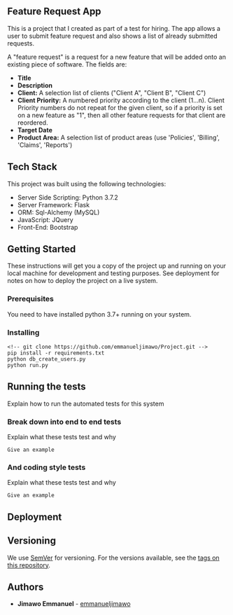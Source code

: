 ## Feature Request App
This is a project that I created as part of a test for hiring. The app allows a user to submit feature request and also shows a list of already submitted requests.

A "feature request" is a request for a new feature that will be added onto an existing piece of
software. The fields are:

* **Title**
* **Description**
* **Client:** A selection list of clients ("Client A", "Client B", "Client C")
* **Client Priority:** A numbered priority according to the client (1...n). Client Priority numbers
do not repeat for the given client, so if a priority is set on a new feature as "1", then all
other feature requests for that client are reordered.
* **Target Date**
* **Product Area:** A selection list of product areas (use 'Policies', 'Billing', 'Claims',
'Reports')

## Tech Stack
This project was built using the following technologies:

* Server Side Scripting: Python 3.7.2
* Server Framework: Flask
* ORM: Sql-Alchemy (MySQL)
* JavaScript: JQuery
* Front-End: Bootstrap

## Getting Started

These instructions will get you a copy of the project up and running on your local machine for development and testing purposes. See deployment for notes on how to deploy the project on a live system.

### Prerequisites

You need to have installed python 3.7+ running on your system.


### Installing

```
<!-- git clone https://github.com/emmanueljimawo/Project.git -->
pip install -r requirements.txt
python db_create_users.py
python run.py
```

## Running the tests

Explain how to run the automated tests for this system

### Break down into end to end tests

Explain what these tests test and why

```
Give an example
```

### And coding style tests

Explain what these tests test and why

```
Give an example
```

## Deployment


<!-- The app is hosted live at [Feature Request App Demo](http://featuredemoapp.us-west-1.elasticbeanstalk.com/) thanks to AWS Elastic Beanstalk and RDS, but if you want a local copy, continue reading.

These instructions will give you a local repository on your machine which you can then run and use. These steps assumes you have pip installed already. -->


## Versioning

We use [SemVer](http://semver.org/) for versioning. For the versions available, see the [tags on this repository](https://github.com/your/project/tags).

## Authors

* **Jimawo Emmanuel** - [emmanueljimawo](https://github.com/emmanueljimawo)
